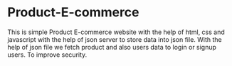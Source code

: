 # Product-E-commerce

This is simple Product E-commerce website with the help of html, css and javascript with the help of json server to store data into json file. With the help of json file we fetch product and also users data to login or signup users. To improve security.
